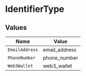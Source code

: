 # IdentifierType


## Values

| Name           | Value          |
| -------------- | -------------- |
| `EmailAddress` | email_address  |
| `PhoneNumber`  | phone_number   |
| `Web3Wallet`   | web3_wallet    |